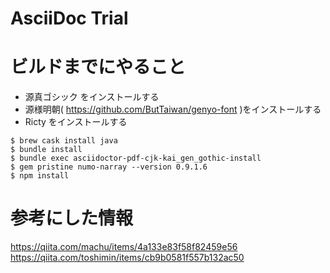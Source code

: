 AsciiDoc Trial
==============

# ビルドまでにやること

* 源真ゴシック をインストールする
* 源様明朝( https://github.com/ButTaiwan/genyo-font )をインストールする
* Ricty をインストールする

```
$ brew cask install java
$ bundle install
$ bundle exec asciidoctor-pdf-cjk-kai_gen_gothic-install
$ gem pristine numo-narray --version 0.9.1.6
$ npm install
```

# 参考にした情報

https://qiita.com/machu/items/4a133e83f58f82459e56
https://qiita.com/toshimin/items/cb9b0581f557b132ac50
